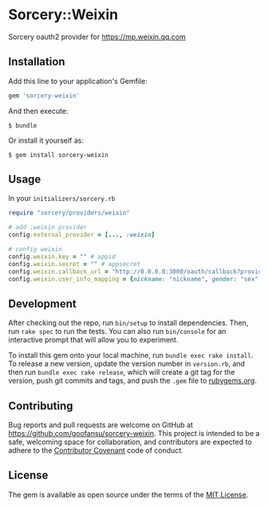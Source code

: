 # Sorcery::Weixin

Sorcery oauth2 provider for https://mp.weixin.qq.com

## Installation

Add this line to your application's Gemfile:

```ruby
gem 'sorcery-weixin'
```

And then execute:

    $ bundle

Or install it yourself as:

    $ gem install sorcery-weixin

## Usage

In your `initializers/sorcery.rb`

``` ruby
require "sorcery/providers/weixin"

# add :weixin provider
config.external_provider = [..., :weixin]

# config weixin
config.weixin.key = "" # appid
config.weixin.secret = "" # appsecret
config.weixin.callback_url = "http://0.0.0.0:3000/oauth/callback?provider=weixin"
config.weixin.user_info_mapping = {nickname: "nickname", gender: "sex", avatar_url: "headimgurl"}
```

## Development

After checking out the repo, run `bin/setup` to install dependencies. Then, run `rake spec` to run the tests. You can also run `bin/console` for an interactive prompt that will allow you to experiment.

To install this gem onto your local machine, run `bundle exec rake install`. To release a new version, update the version number in `version.rb`, and then run `bundle exec rake release`, which will create a git tag for the version, push git commits and tags, and push the `.gem` file to [rubygems.org](https://rubygems.org).

## Contributing

Bug reports and pull requests are welcome on GitHub at https://github.com/goofansu/sorcery-weixin. This project is intended to be a safe, welcoming space for collaboration, and contributors are expected to adhere to the [Contributor Covenant](http://contributor-covenant.org) code of conduct.


## License

The gem is available as open source under the terms of the [MIT License](http://opensource.org/licenses/MIT).

